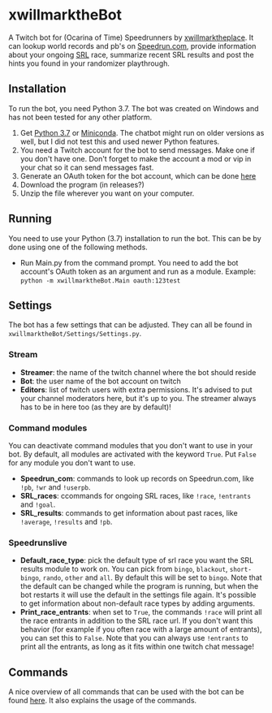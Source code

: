 # xwillmarktheBot

A Twitch bot for (Ocarina of Time) Speedrunners by [xwillmarktheplace](https://twitch.tv/xwillmarktheplace). It can lookup world records and pb's on [Speedrun.com](https://www.speedrun.com/), provide information about your ongoing [SRL](http://www.speedrunslive.com/) race, summarize recent SRL results and post the hints you found in your randomizer playthrough. 

## Installation
To run the bot, you need Python 3.7. The bot was created on Windows and has not been tested for any other platform.

1. Get [Python 3.7](https://www.python.org/downloads/release/python-370/) or [Miniconda](https://docs.conda.io/en/latest/miniconda.html). The chatbot might run on older versions as well, but I did not test this and used newer Python features.
2. You need a Twitch account for the bot to send messages. Make one if you don't have one. Don't forget to make the account a mod or vip in your chat so it can send messages fast.
3. Generate an OAuth token for the bot account, which can be done [here](https://twitchapps.com/tmi/)
4. Download the program (in releases?)
5. Unzip the file wherever you want on your computer.

## Running
You need to use your Python (3.7) installation to run the bot. This can be by done using one of the following methods.
* Run Main.py from the command prompt. You need to add the bot account's OAuth token as an argument and run as a module. Example:
```python -m xwillmarktheBot.Main oauth:123test```

## Settings
The bot has a few settings that can be adjusted. They can all be found in ```xwillmarktheBot/Settings/Settings.py```.
### Stream
* **Streamer**: the name of the twitch channel where the bot should reside
* **Bot**: the user name of the bot account on twitch
* **Editors**: list of twitch users with extra permissions. It's advised to put your channel moderators here, but it's up to you. The streamer always has to be in here too (as they are by default)!

### Command modules
You can deactivate command modules that you don't want to use in your bot. By default, all modules are activated with the keyword ```True```. Put ```False``` for any module you don't want to use.
* **Speedrun_com**: commands to look up records on Speedrun.com, like ```!pb```, ```!wr``` and ```!userpb```.
* **SRL_races**: ccommands for ongoing SRL races, like ```!race```, ```!entrants``` and ```!goal```.
* **SRL_results**: commands to get information about past races, like ```!average```, ```!results``` and ```!pb```.

### Speedrunslive
* **Default_race_type**: pick the default type of srl race you want the SRL results module to work on. You can pick from ```bingo```, ```blackout```, ```short-bingo```, ```rando```, ```other``` and ```all```. By default this will be set to ```bingo```. Note that the default can be changed while the program is running, but when the bot restarts it will use the default in the settings file again. It's possible to get information about non-default race types by adding arguments.
* **Print_race_entrants**: when set to ```True```, the commands ```!race``` will print all the race entrants in addition to the SRL race url. If you don't want this behavior (for example if you often race with a large amount of entrants), you can set this to ```False```. Note that you can always use ```!entrants``` to print all the entrants, as long as it fits within one twitch chat message!

## Commands
A nice overview of all commands that can be used with the bot can be found [here](https://xwmtp.github.io/xwillmarktheBot). It also explains the usage of the commands.

